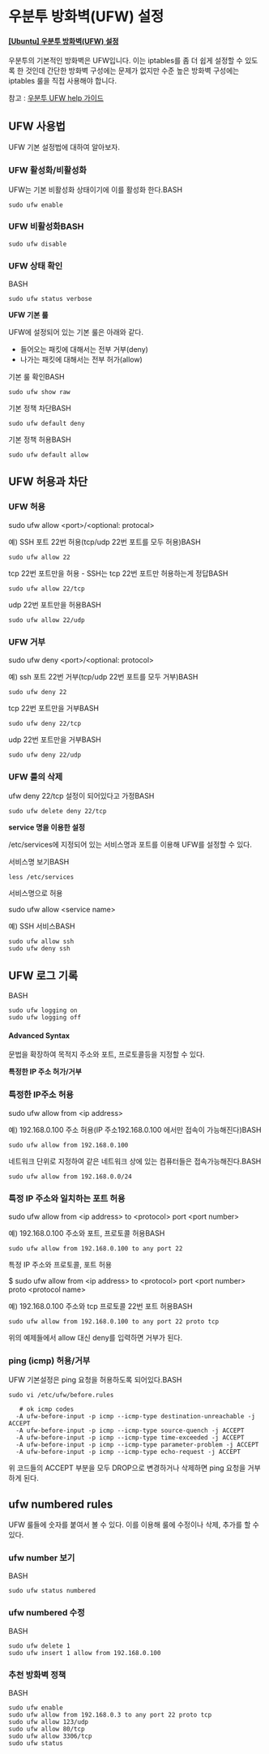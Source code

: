# 우분투 방화벽\(UFW\) 설정

#### [\[Ubuntu\] 우분투 방화벽\(UFW\) 설정](https://webdir.tistory.com/206)

우분투의 기본적인 방화벽은 UFW입니다. 이는 iptables를 좀 더 쉽게 설정할 수 있도록 한 것인데 간단한 방화벽 구성에는 문제가 없지만 수준 높은 방화벽 구성에는 iptables 룰을 직접 사용해야 합니다.

참고 : [우분투 UFW help 가이드](https://help.ubuntu.com/community/UFW)

## UFW 사용법

UFW 기본 설정법에 대하여 알아보자.

### **UFW 활성화/비활성화**

UFW는 기본 비활성화 상태이기에 이를 활성화 한다.BASH

```text
sudo ufw enable
```

### UFW 비활성화BASH

```text
sudo ufw disable
```

### **UFW 상태 확인**

BASH

```text
sudo ufw status verbose
```

**UFW 기본 룰**

UFW에 설정되어 있는 기본 룰은 아래와 같다.

* 들어오는 패킷에 대해서는 전부 거부\(deny\)
* 나가는 패킷에 대해서는 전부 허가\(allow\)

기본 룰 확인BASH

```text
sudo ufw show raw
```

기본 정책 차단BASH

```text
sudo ufw default deny
```

기본 정책 허용BASH

```text
sudo ufw default allow
```

## **UFW 허용과 차단**

### UFW 허용

sudo ufw allow &lt;port&gt;/&lt;optional: protocal&gt;

예\) SSH 포트 22번 허용\(tcp/udp 22번 포트를 모두 허용\)BASH

```text
sudo ufw allow 22
```

tcp 22번 포트만을 허용 - SSH는 tcp 22번 포트만 허용하는게 정답BASH

```text
sudo ufw allow 22/tcp
```

udp 22번 포트만을 허용BASH

```text
sudo ufw allow 22/udp
```

### UFW 거부

sudo ufw deny &lt;port&gt;/&lt;optional: protocol&gt;

예\) ssh 포트 22번 거부\(tcp/udp 22번 포트를 모두 거부\)BASH

```text
sudo ufw deny 22
```

tcp 22번 포트만을 거부BASH

```text
sudo ufw deny 22/tcp
```

udp 22번 포트만을 거부BASH

```text
sudo ufw deny 22/udp
```

### **UFW 룰의 삭제**

ufw deny 22/tcp 설정이 되어있다고 가정BASH

```text
sudo ufw delete deny 22/tcp
```

**service 명을 이용한 설정**

/etc/services에 지정되어 있는 서비스명과 포트를 이용해 UFW를 설정할 수 있다.

서비스명 보기BASH

```text
less /etc/services
```

서비스명으로 허용

sudo ufw allow &lt;service name&gt;

예\) SSH 서비스BASH

```text
sudo ufw allow ssh
sudo ufw deny ssh
```

## **UFW 로그 기록**

BASH

```text
sudo ufw logging on
sudo ufw logging off
```

#### Advanced Syntax

문법을 확장하여 목적지 주소와 포트, 프로토콜등을 지정할 수 있다.

**특정한 IP 주소 허가/거부**

### 특정한 IP주소 허용

sudo ufw allow from &lt;ip address&gt;

예\) 192.168.0.100 주소 허용\(IP 주소192.168.0.100 에서만 접속이 가능해진다\)BASH

```text
sudo ufw allow from 192.168.0.100
```

네트워크 단위로 지정하여 같은 네트워크 상에 있는 컴퓨터들은 접속가능해진다.BASH

```text
sudo ufw allow from 192.168.0.0/24
```

### 특정 IP 주소와 일치하는 포트 허용

sudo ufw allow from &lt;ip address&gt; to &lt;protocol&gt; port &lt;port number&gt;

예\) 192.168.0.100 주소와 포트, 프로토콜 허용BASH

```text
sudo ufw allow from 192.168.0.100 to any port 22
```

특정 IP 주소와 프로토콜, 포트 허용

$ sudo ufw allow from &lt;ip address&gt; to &lt;protocol&gt; port &lt;port number&gt; proto &lt;protocol name&gt;

예\) 192.168.0.100 주소와 tcp 프로토콜 22번 포트 허용BASH

```text
sudo ufw allow from 192.168.0.100 to any port 22 proto tcp
```

위의 예제들에서 allow 대신 deny를 입력하면 거부가 된다.

### **ping \(icmp\) 허용/거부**

UFW 기본설정은 ping 요청을 허용하도록 되어있다.BASH

```text
sudo vi /etc/ufw/before.rules

   # ok icmp codes
  -A ufw-before-input -p icmp --icmp-type destination-unreachable -j ACCEPT
  -A ufw-before-input -p icmp --icmp-type source-quench -j ACCEPT
  -A ufw-before-input -p icmp --icmp-type time-exceeded -j ACCEPT
  -A ufw-before-input -p icmp --icmp-type parameter-problem -j ACCEPT
  -A ufw-before-input -p icmp --icmp-type echo-request -j ACCEPT
```

위 코드들의 ACCEPT 부분을 모두 DROP으로 변경하거나 삭제하면 ping 요청을 거부하게 된다.

## ufw numbered rules

UFW 룰들에 숫자를 붙여서 볼 수 있다. 이를 이용해 룰에 수정이나 삭제, 추가를 할 수 있다.

### **ufw number 보기**

BASH

```text
sudo ufw status numbered
```

### **ufw numbered 수정**

BASH

```text
sudo ufw delete 1
sudo ufw insert 1 allow from 192.168.0.100
```

### 추천 방화벽 정책

BASH

```text
sudo ufw enable
sudo ufw allow from 192.168.0.3 to any port 22 proto tcp
sudo ufw allow 123/udp
sudo ufw allow 80/tcp
sudo ufw allow 3306/tcp
sudo ufw status
```




